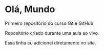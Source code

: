 # Olá, Mundo
Primeiro repositório do curso Git e GitHub.

Repositório criado durante uma aula ao vivo.

Essa linha eu adicionei diretamente no site.
